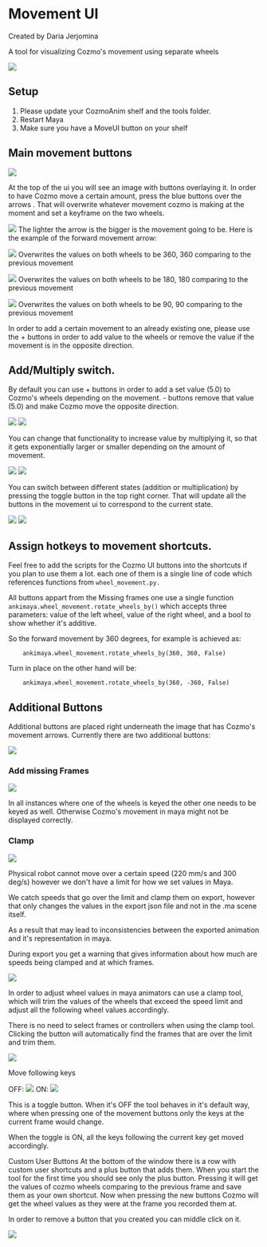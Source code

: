 # Movement UI

Created by Daria Jerjomina

A tool for visualizing Cozmo's movement using separate wheels

![](images/Screen%20Shot%202017-10-20%20at%2012.15.21%20PM.png)

## Setup

1. Please update your CozmoAnim shelf and the tools folder.
2. Restart Maya
3. Make sure you have a MoveUI button on your shelf

## Main movement buttons

![](images/Screen%20Shot%202017-10-20%20at%204.08.43%20PM.png)

At the top of the ui you will see an image with buttons overlaying it. In order to have Cozmo move a certain amount, press the blue buttons over the arrows . That will overwrite whatever movement cozmo is making at the moment and set a keyframe on the two wheels.  

![](images/Screen%20Shot%202017-10-20%20at%204.09.53%20PM.png) 
The lighter the arrow is the bigger is the movement going to be. Here is the example of the forward movement arrow:

![](images/Screen%20Shot%202017-10-20%20at%204.13.06%20PM.png) Overwrites the values on  both wheels to be 360, 360 comparing to the previous movement 

![](images/Screen%20Shot%202017-10-20%20at%204.11.25%20PM.png) Overwrites the values on both wheels to be 180, 180 comparing to the previous movement 

![](images/Screen%20Shot%202017-10-20%20at%204.11.15%20PM.png) Overwrites the values on both wheels to be 90, 90 comparing to the previous movement 



In order to add a certain movement to an already existing one, please use the + buttons in order to add value to the wheels or remove the value if the movement is in the opposite direction.

## Add/Multiply switch.

By default you can use + buttons in order to add a set value (5.0) to Cozmo's wheels depending on the movement. - buttons remove that value (5.0) and make Cozmo move the opposite direction.

![](images/Screen%20Shot%202017-10-20%20at%204.00.55%20PM.png) ![](images/Screen%20Shot%202017-10-20%20at%204.00.29%20PM.png) 

You can change that functionality to increase value by multiplying it, so that it gets exponentially larger or smaller depending on the amount of movement.

![](images/Screen%20Shot%202017-10-20%20at%204.03.18%20PM.png) ![](images/Screen%20Shot%202017-10-20%20at%204.03.35%20PM.png) 


You can switch between different states (addition or multiplication) by pressing the toggle button in the top right corner. That will update all the buttons in the movement ui to correspond to the current state.

![](images/Screen%20Shot%202017-10-20%20at%204.04.46%20PM.png) ![](images/Screen%20Shot%202017-10-20%20at%204.04.54%20PM.png) 


## Assign hotkeys to movement shortcuts.
Feel free to add the scripts for the Cozmo UI buttons into the shortcuts if you plan to use them a lot. each one of them is a single line of code which references functions from `wheel_movement.py.`

All buttons appart from the Missing frames one use a single function `ankimaya.wheel_movement.rotate_wheels_by()` which accepts three parameters: value of the left wheel, value of the right wheel, and a bool to show whether it's additive.

So the forward movement by 360 degrees, for example is achieved as:

```
	ankimaya.wheel_movement.rotate_wheels_by(360, 360, False)
```

Turn in place on the other hand will be:

```
	ankimaya.wheel_movement.rotate_wheels_by(360, -360, False)
```


## Additional Buttons

Additional buttons are placed right underneath the image that has Cozmo's movement arrows. Currently there are two additional buttons:

![](images/Screen%20Shot%202018-09-06%20at%203.40.20%20PM.png)

### Add missing Frames

![](images/Screen%20Shot%202017-10-20%20at%204.23.27%20PM.png)


In all instances where one of the wheels is keyed the other one needs to be keyed as well. Otherwise Cozmo's movement in maya might not be displayed correctly. 

### Clamp

![](images/Screen%20Shot%202017-10-20%20at%204.19.29%20PM.png)


Physical robot cannot move over a certain speed (220 mm/s and 300 deg/s) however we don't have a limit for how we set values in Maya.

We catch speeds that go over the limit and clamp them on export, however that only changes the values in the export json file and not in the .ma scene itself.

As a result that may lead to inconsistencies between the exported animation and it's representation in maya.

During export you get a warning that gives information about how much are speeds being clamped and at which frames.

![](images/Screen%20Shot%202017-08-23%20at%202.02.36%20PM.png)

In order to adjust wheel values in maya animators can use a clamp tool, which will trim the values of the wheels that exceed the speed limit and adjust all the following wheel values accordingly.

There is no need to select frames or controllers when using the clamp tool. Clicking the button will automatically find the frames that are over the limit and trim them.

![](images/clamp_demo.gif)


Move following keys

OFF: ![](images/Screen%20Shot%202018-09-06%20at%204.07.22%20PM.png) ON: ![](images/Screen%20Shot%202018-09-06%20at%204.07.32%20PM.png)


This is a toggle button. When it's OFF the tool behaves in it's default way, where when pressing one of the movement buttons only the keys at the current frame would change.

When the toggle is ON, all the keys following the current key get moved accordingly.

Custom User Buttons
At the bottom of the window there is a row with custom user shortcuts and a plus button that adds them. When you start the tool for the first time you should see only the plus button. Pressing it will get the values of cozmo wheels comparing to the previous frame and save them as your own shortcut. Now when pressing the new buttons Cozmo will get the wheel values as they were at the frame you recorded them at.

In order to remove a button that you created you can middle click on it.

![](images/Screen%20Shot%202017-10-20%20at%204.21.19%20PM.png)
